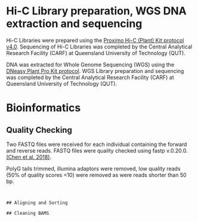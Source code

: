 # Hi-C Library preparation, WGS DNA extraction and sequencing
Hi-C Libraries were prepared using the [Proximo Hi-C (Plant) Kit protocol v4.0](https://github.com/KathleenMcLay/Honours_research_project/blob/main/Laboratory/Proximo_Hi-C_Plant_Kit_Protocol_v4.0_20210208.pdf). 
Sequencing of Hi-C Libraries was completed by the Central Analytical Research Facility (CARF) at Queensland University of Technology (QUT).

DNA was extracted for Whole Genome Sequencing (WGS) using the [DNeasy Plant Pro Kit protocol](https://github.com/KathleenMcLay/Honours_research_project/blob/main/Laboratory/DNeasy%20Plant%20Pro%20Kit%20Protocol.pdf).
WGS Library preparation and sequencing was completed by the Central Analytical Research Facility (CARF) at Queensland University of Technology (QUT).

# Bioinformatics  

## Quality Checking 

Two FASTQ files were received for each individual containing the forward and reverse reads. FASTQ files were quality checked using fastp v.0.20.0. [(Chen et al. 2018)](https://academic.oup.com/bioinformatics/article/34/17/i884/5093234).

PolyG tails trimmed, illumina adaptors were removed, low quality reads (50% of quality scores <10) were removed as were reads shorter than 50 bp. 
```


## Aligning and Sorting 

## Cleaning BAMS
